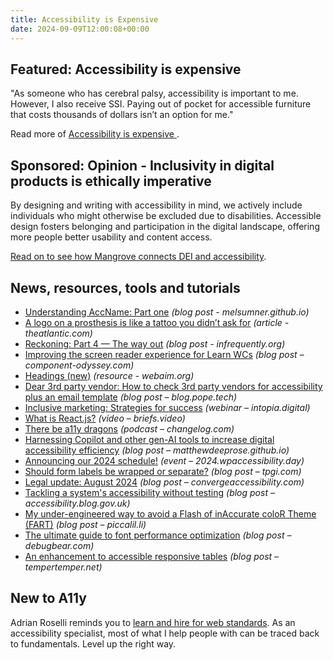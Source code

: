 ```yaml
---
title: Accessibility is Expensive
date: 2024-09-09T12:00:08+00:00
---
```


## Featured: Accessibility is expensive

"As someone who has cerebral palsy, accessibility is important to me. However, I also receive SSI. Paying out of pocket for accessible furniture that costs thousands of dollars isn’t an option for me."

Read more of [Accessibility is expensive ](https://gracedowwrites.com/2024/08/14/accessibility-is-expensive/).

## Sponsored: Opinion - Inclusivity in digital products is ethically imperative

By designing and writing with accessibility in mind, we actively include individuals who might otherwise be excluded due to disabilities. Accessible design fosters belonging and participation in the digital landscape, offering more people better usability and content access.

[Read on to see how Mangrove connects DEI and accessibility](https://bit.ly/3X4VlkC).

## News, resources, tools and tutorials

- [Understanding AccName: Part one](https://melsumner.github.io/understanding-accname-part-one) *(blog post - melsumner.github.io)*
- [A logo on a prosthesis is like a tattoo you didn’t ask for](https://www.theatlantic.com/health/archive/2024/08/prosthetic-limb-branding-bebionic/679461/) *(article - theatlantic.com)*
- [Reckoning: Part 4 — The way out](https://infrequently.org/2024/08/the-way-out/) *(blog post - infrequently.org)*
- [Improving the screen reader experience for Learn WCs](https://component-odyssey.com/articles/12-improving-the-screen-reader-experience-for-learn-wcs) *(blog post – component-odyssey.com)*
- [Headings (new)](https://webaim.org/techniques/headings/) *(resource - webaim.org)*
- [Dear 3rd party vendor: How to check 3rd party vendors for accessibility plus an email template](https://blog.pope.tech/2024/09/02/check-3rd-party-vendors-for-accessibility/) *(blog post – blog.pope.tech)*
- [Inclusive marketing: Strategies for success](https://intopia.digital/articles/inclusive-marketing-strategies-for-success/) *(webinar – intopia.digital)*
- [What is React.js?](https://briefs.video/videos/what-is-react/) *(video – briefs.video)*
- [There be a11y dragons](https://changelog.com/jsparty/335) *(podcast – changelog.com)*
- [Harnessing Copilot and other gen-AI tools to increase digital accessibility efficiency](https://matthewdeeprose.github.io/harnessCopilot.html) *(blog post – matthewdeeprose.github.io)*
- [Announcing our 2024 schedule!](https://2024.wpaccessibility.day/announcing-our-2024-schedule/) *(event – 2024.wpaccessibility.day)*
- [Should form labels be wrapped or separate?](https://www.tpgi.com/should-form-labels-be-wrapped-or-separate/) *(blog post – tpgi.com)*
- [Legal update: August 2024](https://convergeaccessibility.com/2024/09/03/legal-update-august-2024/) *(blog post – convergeaccessibility.com)*
- [Tackling a system's accessibility without testing](https://accessibility.blog.gov.uk/2024/09/03/tackling-a-systems-accessibility-without-testing/) *(blog post – accessibility.blog.gov.uk)*
- [My under-engineered way to avoid a Flash of inAccurate coloR Theme (FART)](https://piccalil.li/links/my-under-engineered-way-to-avoid-a-flash-of-in-accurate-colo-r-theme-fart/) *(blog post – piccalil.li)*
- [The ultimate guide to font performance optimization](https://www.debugbear.com/blog/website-font-performance) *(blog post – debugbear.com)*
- [An enhancement to accessible responsive tables](https://www.tempertemper.net/blog/an-enhancement-to-accessible-responsive-tables) *(blog post – tempertemper.net)*

## New to A11y

Adrian Roselli reminds you to [learn and hire for web standards](https://adrianroselli.com/2024/09/semi-annual-reminder-to-learn-and-hire-for-web-standards.html). As an accessibility specialist, most of what I help people with can be traced back to fundamentals. Level up the right way.

